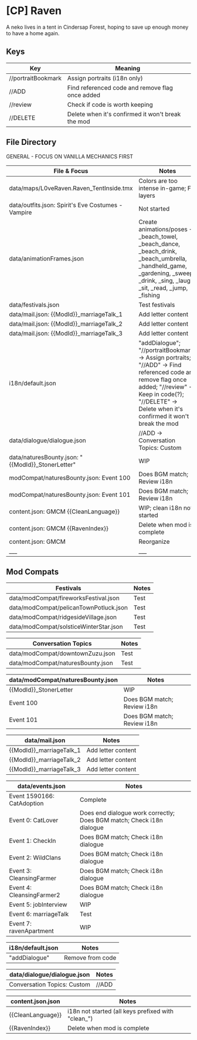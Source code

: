 # [CP] Raven
A neko lives in a tent in Cindersap Forest, hoping to save up enough money to have a home again.

## Keys

| Key | Meaning |
| ------------- | ------------- |
| //portraitBookmark | Assign portraits (i18n only) |
| //ADD | Find referenced code and remove flag once added |
| //review | Check if code is worth keeping |
| //DELETE | Delete when it's confirmed it won't break the mod |

## File Directory

GENERAL - FOCUS ON VANILLA MECHANICS FIRST


| File & Focus | Notes |
| ------------- | ------------- |
| data/maps/L0veRaven.Raven_TentInside.tmx | Colors are too intense in-game; Fix layers |
| data/outfits.json: Spirit's Eve Costumes - Vampire | Not started |
| data/animationFrames.json | Create animations/poses -> _beach_towel, _beach_dance, _beach_drink, _beach_umbrella, _handheld_game, _gardening, _sweep, _drink, _sing, _laugh, _sit, _read, _jump, _fishing |
| data/festivals.json | Test festivals |
| data/mail.json: {{ModId}}_marriageTalk_1 | Add letter content |
| data/mail.json: {{ModId}}_marriageTalk_2 | Add letter content |
| data/mail.json: {{ModId}}_marriageTalk_3 | Add letter content |
| i18n/default.json | "addDialogue"; "//portraitBookmark" -> Assign portraits; "//ADD" -> Find referenced code and remove flag once added; "//review" -> Keep in code(?); "//DELETE" -> Delete when it's confirmed it won't break the mod |
| data/dialogue/dialogue.json | //ADD -> Conversation Topics: Custom |
| data/naturesBounty.json: "{{ModId}}_StonerLetter" | WIP |
| modCompat/naturesBounty.json: Event 100 | Does BGM match; Review i18n |
| modCompat/naturesBounty.json: Event 101 | Does BGM match; Review i18n |
| content.json: GMCM {{CleanLanguage}} | WIP; clean i18n not started |
| content.json: GMCM {{RavenIndex}} | Delete when mod is complete |
| content.json: GMCM | Reorganize |
| ___ | ___ |

## Mod Compats

| Festivals | Notes |
| ------------- | ------------- |
| data/modCompat/fireworksFestival.json | Test |
| data/modCompat/pelicanTownPotluck.json | Test |
| data/modCompat/ridgesideVillage.json | Test |
| data/modCompat/solsticeWinterStar.json | Test |


| Conversation Topics | Notes |
| ------------- | ------------- |
| data/modCompat/downtownZuzu.json | Test |
| data/modCompat/naturesBounty.json | Test |

| data/modCompat/naturesBounty.json | Notes |
| ------------- | ------------- |
| {{ModId}}_StonerLetter | WIP |
| Event 100 | Does BGM match; Review i18n |
| Event 101 | Does BGM match; Review i18n |

| data/mail.json | Notes |
| ------------- | ------------- |
| {{ModId}}_marriageTalk_1 | Add letter content |
| {{ModId}}_marriageTalk_2 | Add letter content |
| {{ModId}}_marriageTalk_3 | Add letter content |

| data/events.json | Notes |
| ------------- | ------------- |
| Event 1590166: CatAdoption | Complete |
| Event 0: CatLover | Does end dialogue work correctly; Does BGM match; Check i18n dialogue |
| Event 1: CheckIn | Does BGM match; Check i18n dialogue |
| Event 2: WildClans | Does BGM match; Check i18n dialogue |
| Event 3: CleansingFarmer | Does BGM match; Check i18n dialogue |
| Event 4: CleansingFarmer2 | Does BGM match; Check i18n dialogue |
| Event 5: jobInterview | WIP |
| Event 6: marriageTalk | Test |
| Event 7: ravenApartment | WIP |

| i18n/default.json | Notes |
| ------------- | ------------- |
| "addDialogue" | Remove from code |

| data/dialogue/dialogue.json | Notes |
| ------------- | ------------- |
| Conversation Topics: Custom | //ADD |

| content.json.json | Notes |
| ------------- | ------------- |
| {{CleanLanguage}} | i18n not started (all keys prefixed with "clean_") |
| {{RavenIndex}} | Delete when mod is complete |